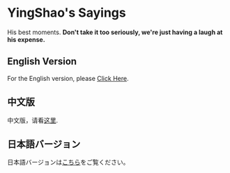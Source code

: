 # YingShao's Sayings

His best moments. **Don't take it too seriously, we're just having a laugh at his expense.**

## English Version

For the English version, please [Click Here](https://github.com/first-storm/yingshao-sayings/blob/main/en-us.md).

## 中文版

中文版，请看[这里](https://github.com/first-storm/yingshao-sayings/blob/main/zh-cn.md).

## 日本語バージョン

日本語バージョンは[こちら](https://github.com/first-storm/yingshao-sayings/blob/main/ja-jp.md)をご覧ください。
